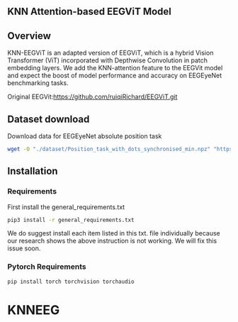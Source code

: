 ## KNN Attention-based EEGViT Model


## Overview
KNN-EEGViT is an adapted version of EEGViT, which is a hybrid Vision Transformer (ViT) incorporated with Depthwise Convolution in patch embedding layers. We add the KNN-attention feature to the EEGVit model and expect the boost of model performance and accuracy on EEGEyeNet benchmarking tasks.

Original EEGVit:https://github.com/ruiqiRichard/EEGViT.git
## Dataset download
Download data for EEGEyeNet absolute position task
```bash
wget -O "./dataset/Position_task_with_dots_synchronised_min.npz" "https://osf.io/download/ge87t/"
```

## Installation

### Requirements

First install the general_requirements.txt

```bash
pip3 install -r general_requirements.txt 
```
We do suggest install each item listed in this txt. file individually because our research shows the above instruction is not working. We will fix this issue soon.

### Pytorch Requirements

```bash
pip install torch torchvision torchaudio
```



# KNNEEG
